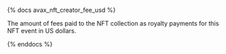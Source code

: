 {% docs avax_nft_creator_fee_usd %}

The amount of fees paid to the NFT collection as royalty payments for this NFT event in US dollars. 

{% enddocs %}